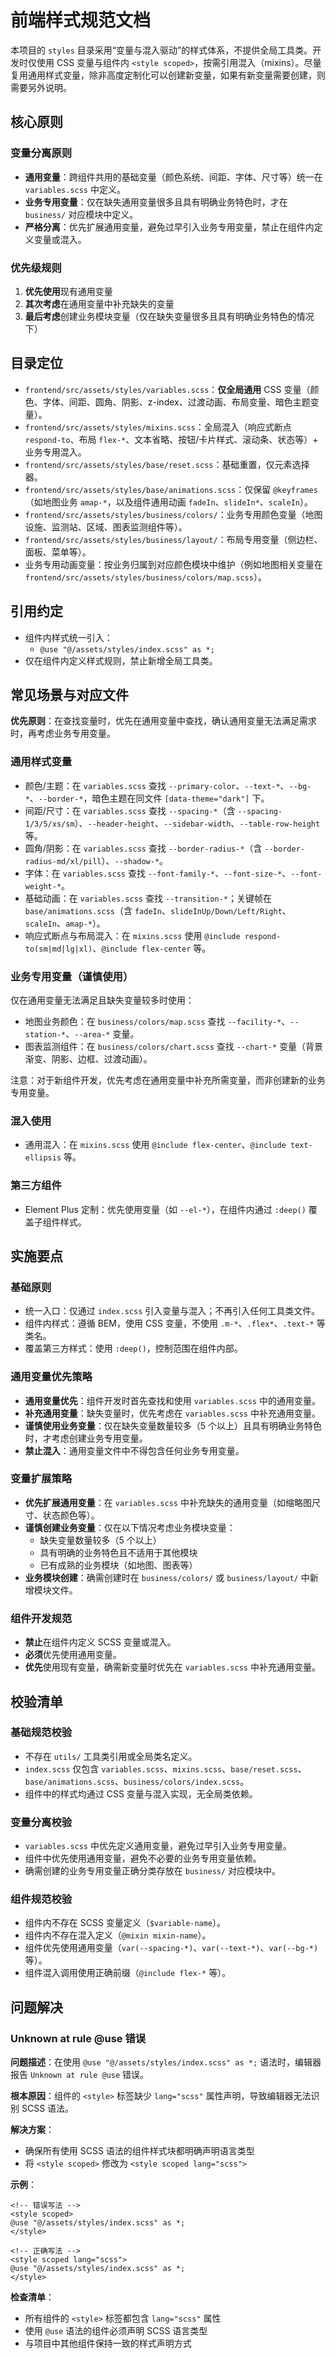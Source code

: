 # 前端样式规范文档

本项目的 `styles` 目录采用“变量与混入驱动”的样式体系，不提供全局工具类。开发时仅使用 CSS 变量与组件内 `<style scoped>`，按需引用混入（mixins）。尽量复用通用样式变量，除非高度定制化可以创建新变量，如果有新变量需要创建，则需要另外说明。

## 核心原则

### 变量分离原则

- **通用变量**：跨组件共用的基础变量（颜色系统、间距、字体、尺寸等）统一在 `variables.scss` 中定义。
- **业务专用变量**：仅在缺失通用变量很多且具有明确业务特色时，才在 `business/` 对应模块中定义。
- **严格分离**：优先扩展通用变量，避免过早引入业务专用变量，禁止在组件内定义变量或混入。

### 优先级规则

1. **优先使用**现有通用变量
2. **其次考虑**在通用变量中补充缺失的变量
3. **最后考虑**创建业务模块变量（仅在缺失变量很多且具有明确业务特色的情况下）

## 目录定位

- `frontend/src/assets/styles/variables.scss`：**仅全局通用** CSS 变量（颜色、字体、间距、圆角、阴影、z-index、过渡动画、布局变量、暗色主题变量）。
- `frontend/src/assets/styles/mixins.scss`：全局混入（响应式断点 `respond-to`、布局 `flex-*`、文本省略、按钮/卡片样式、滚动条、状态等）+ 业务专用混入。
- `frontend/src/assets/styles/base/reset.scss`：基础重置，仅元素选择器。
- `frontend/src/assets/styles/base/animations.scss`：仅保留 `@keyframes`（如地图业务 `amap-*`，以及组件通用动画 `fadeIn`、`slideIn*`、`scaleIn`）。
- `frontend/src/assets/styles/business/colors/`：业务专用颜色变量（地图设施、监测站、区域、图表监测组件等）。
- `frontend/src/assets/styles/business/layout/`：布局专用变量（侧边栏、面板、菜单等）。
- 业务专用动画变量：按业务归属到对应颜色模块中维护（例如地图相关变量在 `frontend/src/assets/styles/business/colors/map.scss`）。

## 引用约定

- 组件内样式统一引入：
  - `@use "@/assets/styles/index.scss" as *;`
- 仅在组件内定义样式规则，禁止新增全局工具类。

## 常见场景与对应文件

**优先原则**：在查找变量时，优先在通用变量中查找，确认通用变量无法满足需求时，再考虑业务专用变量。

### 通用样式变量

- 颜色/主题：在 `variables.scss` 查找 `--primary-color`、`--text-*`、`--bg-*`、`--border-*`，暗色主题在同文件 `[data-theme="dark"]` 下。
- 间距/尺寸：在 `variables.scss` 查找 `--spacing-*`（含 `--spacing-1/3/5/xs/sm`）、`--header-height`、`--sidebar-width`、`--table-row-height` 等。
- 圆角/阴影：在 `variables.scss` 查找 `--border-radius-*`（含 `--border-radius-md/xl/pill`）、`--shadow-*`。
- 字体：在 `variables.scss` 查找 `--font-family-*`、`--font-size-*`、`--font-weight-*`。
- 基础动画：在 `variables.scss` 查找 `--transition-*`；关键帧在 `base/animations.scss`（含 `fadeIn`、`slideInUp/Down/Left/Right`、`scaleIn`、`amap-*`）。
- 响应式断点与布局混入：在 `mixins.scss` 使用 `@include respond-to(sm|md|lg|xl)`、`@include flex-center` 等。

### 业务专用变量（谨慎使用）

仅在通用变量无法满足且缺失变量较多时使用：

- 地图业务颜色：在 `business/colors/map.scss` 查找 `--facility-*`、`--station-*`、`--area-*` 变量。
- 图表监测组件：在 `business/colors/chart.scss` 查找 `--chart-*` 变量（背景渐变、阴影、边框、过渡动画）。

注意：对于新组件开发，优先考虑在通用变量中补充所需变量，而非创建新的业务专用变量。

### 混入使用

- 通用混入：在 `mixins.scss` 使用 `@include flex-center`、`@include text-ellipsis` 等。

### 第三方组件

- Element Plus 定制：优先使用变量（如 `--el-*`），在组件内通过 `:deep()` 覆盖子组件样式。

## 实施要点

### 基础原则

- 统一入口：仅通过 `index.scss` 引入变量与混入；不再引入任何工具类文件。
- 组件内样式：遵循 BEM，使用 CSS 变量，不使用 `.m-*`、`.flex*`、`.text-*` 等类名。
- 覆盖第三方样式：使用 `:deep()`，控制范围在组件内部。

### 通用变量优先策略

- **通用变量优先**：组件开发时首先查找和使用 `variables.scss` 中的通用变量。
- **补充通用变量**：缺失变量时，优先考虑在 `variables.scss` 中补充通用变量。
- **谨慎使用业务变量**：仅在缺失变量数量较多（5 个以上）且具有明确业务特色时，才考虑创建业务专用变量。
- **禁止混入**：通用变量文件中不得包含任何业务专用变量。

### 变量扩展策略

- **优先扩展通用变量**：在 `variables.scss` 中补充缺失的通用变量（如缩略图尺寸、状态颜色等）。
- **谨慎创建业务变量**：仅在以下情况考虑业务模块变量：
  - 缺失变量数量较多（5 个以上）
  - 具有明确的业务特色且不适用于其他模块
  - 已有成熟的业务模块（如地图、图表等）
- **业务模块创建**：确需创建时在 `business/colors/` 或 `business/layout/` 中新增模块文件。

### 组件开发规范

- **禁止**在组件内定义 SCSS 变量或混入。
- **必须**优先使用通用变量。
- **优先**使用现有变量，确需新变量时优先在 `variables.scss` 中补充通用变量。

## 校验清单

### 基础规范校验

- 不存在 `utils/` 工具类引用或全局类名定义。
- `index.scss` 仅包含 `variables.scss`、`mixins.scss`、`base/reset.scss`、`base/animations.scss`、`business/colors/index.scss`。
- 组件中的样式均通过 CSS 变量与混入实现，无全局类依赖。

### 变量分离校验

- `variables.scss` 中优先定义通用变量，避免过早引入业务专用变量。
- 组件中优先使用通用变量，避免不必要的业务专用变量依赖。
- 确需创建的业务专用变量正确分类存放在 `business/` 对应模块中。

### 组件规范校验

- 组件内不存在 SCSS 变量定义（`$variable-name`）。
- 组件内不存在混入定义（`@mixin mixin-name`）。
- 组件优先使用通用变量（`var(--spacing-*)`、`var(--text-*)`、`var(--bg-*)`等）。
- 组件混入调用使用正确前缀（`@include flex-*` 等）。

## 问题解决

### Unknown at rule @use 错误

**问题描述**：在使用 `@use "@/assets/styles/index.scss" as *;` 语法时，编辑器报告 `Unknown at rule @use` 错误。

**根本原因**：组件的 `<style>` 标签缺少 `lang="scss"` 属性声明，导致编辑器无法识别 SCSS 语法。

**解决方案**：

- 确保所有使用 SCSS 语法的组件样式块都明确声明语言类型
- 将 `<style scoped>` 修改为 `<style scoped lang="scss">`

**示例**：

```vue
<!-- 错误写法 -->
<style scoped>
@use "@/assets/styles/index.scss" as *;
</style>

<!-- 正确写法 -->
<style scoped lang="scss">
@use "@/assets/styles/index.scss" as *;
</style>
```

**检查清单**：

- 所有组件的 `<style>` 标签都包含 `lang="scss"` 属性
- 使用 `@use` 语法的组件必须声明 SCSS 语言类型
- 与项目中其他组件保持一致的样式声明方式
